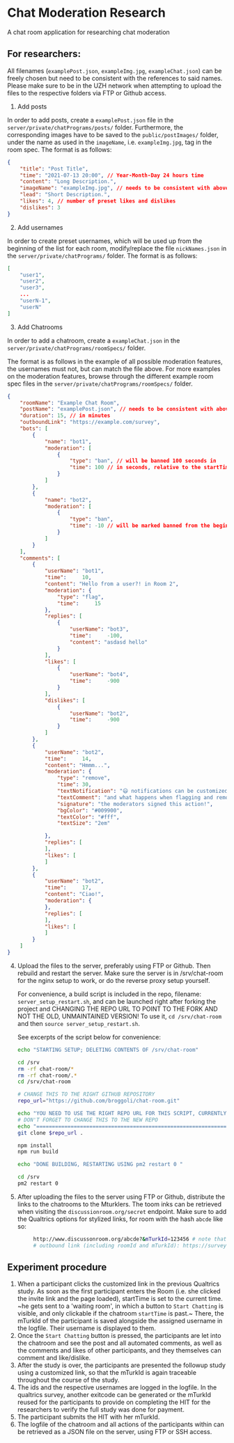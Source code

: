 # Chat Moderation Research
A chat room application for researching chat moderation


## For researchers:
All filenames (`examplePost.json`, `exampleImg.jpg`, `exampleChat.json`) 
can be freely chosen but need to be consistent with the references to said names. Please make sure to be in the UZH network when attempting to upload the files to the respective folders via FTP or Github access.


1. Add posts

In order to add posts, create a `examplePost.json` file in the 
`server/private/chatPrograms/posts/` folder. Furthermore, the corresponding images 
have to be saved to  the `public/postImages/` folder, under the name as used in the 
`imageName`, i.e. `exampleImg.jpg`, tag in the room spec. The format is as follows:
```json
{
    "title": "Post Title",
    "time": "2021-07-13 20:00", // Year-Month-Day 24 hours time
    "content": "Long Description.",
    "imageName": "exampleImg.jpg", // needs to be consistent with above
    "lead": "Short Description.",
    "likes": 4, // number of preset likes and dislikes
    "dislikes": 3
}
```
2. Add usernames

In order to create preset usernames, which will be used up from the beginning
of the list for each room, modify/replace the file `nickNames.json` in the 
`server/private/chatPrograms/` folder. The format is as follows:
```json
[
    "user1",
    "user2",
    "user3",
    ...
    "userN-1",
    "userN"
]
```

3. Add Chatrooms

In order to add a chatroom, create a `exampleChat.json` in the `server/private/chatPrograms/roomSpecs/` folder.

The format is as follows in the example of all possible moderation features,
the usernames must not, but can match the file above. For more examples on 
the moderation features, browse through the different example room spec files 
in the `server/private/chatPrograms/roomSpecs/` folder.

```json
{   
    "roomName": "Example Chat Room",
    "postName": "examplePost.json", // needs to be consistent with above
    "duration": 15, // in minutes
    "outboundLink": "https://example.com/survey",
    "bots": [
        {
            "name": "bot1",
            "moderation": [
                {
                    "type": "ban", // will be banned 100 seconds in
                    "time": 100 // in seconds, relative to the startTime
                }
            ]
        },
        {
            "name": "bot2",
            "moderation": [
                {
                    "type": "ban",
                    "time": -10 // will be marked banned from the beginning
                }
            ]
        }
    ],
    "comments": [
        {
            "userName": "bot1",
            "time":     10,
            "content": "Hello from a user?! in Room 2",
            "moderation": {
                "type": "flag",
                "time":     15
            },
            "replies": [
                {
                    "userName": "bot3",
                    "time":     -100,
                    "content": "asdasd hello"
                }
            ],
            "likes": [
                {
                    "userName": "bot4",
                    "time":     -900
                }
            ],
            "dislikes": [
                {
                    "userName": "bot2",
                    "time":     -900
                }
            ]
        },
        {
            "userName": "bot2",
            "time":     14,
            "content": "Hmmm...",
            "moderation": {
                "type": "remove",
                "time": 30,
                "textNotification": "😃 notifications can be customized! this is the notification of removing the comment by bot2 with content 'Hmmm...'",
                "textComment": "and what happens when flagging and removing too. the same styling is used as for notifications.",
                "signature": "the moderators signed this action!",
                "bgColor": "#009900",
                "textColor": "#fff",
                "textSize": "2em"

            },
            "replies": [
            ],
            "likes": [
            ]
        },
        {
            "userName": "bot2",
            "time":     17,
            "content": "Ciao!",
            "moderation": {
            },
            "replies": [
            ],
            "likes": [
            ]
        }
    ]
}
```

4. Upload the files to the server, preferably using FTP or Github. Then rebuild  and restart the server. Make sure the server is in /srv/chat-room for the nginx setup to work, or do the reverse proxy setup yourself. 
   
   For convenience, a build script is included in the repo, filename: `server_setup_restart.sh`, and can be launched right after forking the project and CHANGING THE REPO URL TO POINT TO THE FORK AND NOT THE OLD, UNMAINTAINED VERSION! 
   To use it, `cd /srv/chat-room` and then `source server_setup_restart.sh`.
    
    See excerpts of the script below for convenience:  
    ```bash
    echo "STARTING SETUP; DELETING CONTENTS OF /srv/chat-room"

    cd /srv
    rm -rf chat-room/*
    rm -rf chat-room/.*
    cd /srv/chat-room

    # CHANGE THIS TO THE RIGHT GITHUB REPOSITORY
    repo_url="https://github.com/broggoli/chat-room.git"

    echo "YOU NEED TO USE THE RIGHT REPO URL FOR THIS SCRIPT, CURRENTLY: " $repo_url
    # DON'T FORGET TO CHANGE THIS TO THE NEW REPO
    echo "==============================================================="
    git clone $repo_url .

    npm install
    npm run build

    echo "DONE BUILDING, RESTARTING USING pm2 restart 0 "

    cd /srv
    pm2 restart 0
    ```

5. After uploading the files to the server using FTP or Github, distribute the links to the chatrooms to the Mturklers. The toom inks can be retrieved when visiting the `discussionroom.org/secret` endpoint. Make sure to add the Qualtrics options for stylized links, for room with the hash `abcde` like so:
   ```bash
        http://www.discussonroom.org/abcde?&mTurkId=123456 # note that the mTurkId is added after the questionmark, with a leading ampersand. 
        # outbound link (including roomId and mTurkId): https://survey.com/example?&roomId=abcde&mTurkId=123456
   ```
   
## Experiment procedure
1. When a participant clicks the customized link in the previous Qualtrics study. As soon as the first participant enters the Room (i.e. she clicked the invite link and the page loaded), startTime is set to the current time. ~he gets sent to a 'waiting room', in which a button to `Start Chatting` is visible, and only clickable if the chatroom `startTime` is past.~ There, the mTurkId of the participant is saved alongside the assigned username in the logfile.
    Their username is displayed to them.
2. Once the `Start Chatting` button is pressed, the participants are let into the chatroom and see the post and all automated comments, as well as the comments and likes of other participants, and they themselves can comment and like/dislike. 
3. After the study is over, the participants are presented the followup study using a customized link, so that the mTurkId is again traceable throughout the course of the study.
4. The ids and the respective usernames are logged in the logfile. In the qualtrics survey, another exitcode can be generated or the mTurkId reused for the participants to provide on completing the HIT for the researchers to verify the full study was done for payment.
5. The participant submits the HIT with her mTurkId.
6. The logfile of the chatroom and all actions of the participants within can be retrieved as a JSON file on the server, using FTP or SSH access.
